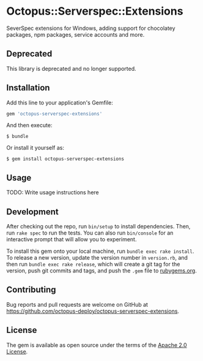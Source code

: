 
# Octopus::Serverspec::Extensions

SeverSpec extensions for Windows, adding support for chocolatey packages, npm packages, service accounts and more.

## Deprecated

This library is deprecated and no longer supported.

## Installation

Add this line to your application's Gemfile:

```ruby
gem 'octopus-serverspec-extensions'
```

And then execute:

    $ bundle

Or install it yourself as:

    $ gem install octopus-serverspec-extensions

## Usage

TODO: Write usage instructions here

## Development

After checking out the repo, run `bin/setup` to install dependencies. Then, run `rake spec` to run the tests. You can also run `bin/console` for an interactive prompt that will allow you to experiment.

To install this gem onto your local machine, run `bundle exec rake install`. To release a new version, update the version number in `version.rb`, and then run `bundle exec rake release`, which will create a git tag for the version, push git commits and tags, and push the `.gem` file to [rubygems.org](https://rubygems.org).

## Contributing

Bug reports and pull requests are welcome on GitHub at https://github.com/octopus-deploy/octopus-serverspec-extensions.


## License

The gem is available as open source under the terms of the [Apache 2.0 License](http://www.apache.org/licenses/LICENSE-2.0).


